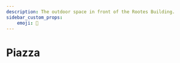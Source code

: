 ```yaml
---
description: The outdoor space in front of the Rootes Building.
sidebar_custom_props:
    emoji: 🌳
---
```

# Piazza